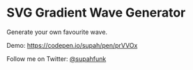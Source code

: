 # SVG Gradient Wave Generator

Generate your own favourite wave.

Demo: https://codepen.io/supah/pen/prVVOx

Follow me on Twitter: [@supahfunk](http://twitter.com/supahfunk)
